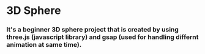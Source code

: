 # 3D Sphere

### It's a beginner 3D sphere project that is created by using three.js (javascript library) and gsap (used for handling differnt animation at same time).
